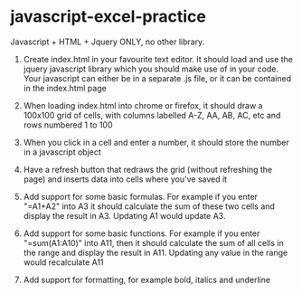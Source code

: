 # javascript-excel-practice
Javascript + HTML + Jquery ONLY, no other library.


1. Create index.html in your favourite text editor.  It should load and use the jquery javascript library which you should make use of in your code.  Your javascript can either be in a separate .js file, or it can be contained in the index.html page

 

2. When loading index.html into chrome or firefox, it should draw a 100x100 grid of cells, with columns labelled A-Z, AA, AB, AC, etc and rows numbered 1 to 100

 

3. When you click in a cell and enter a number, it should store the number in a javascript object 

 

4. Have a refresh button that redraws the grid (without refreshing the page) and inserts data into cells where you've saved it

 

5. Add support for some basic formulas.  For example if you enter "=A1+A2" into A3 it should calculate the sum of these two cells and display the result in A3.  Updating A1 would update A3.

 

6. Add support for some basic functions.  For example if you enter "=sum(A1:A10)" into A11, then it should calculate the sum of all cells in the range and display the result in A11.  Updating any value in the range would recalculate A11

 

7. Add support for formatting, for example bold, italics and underline
